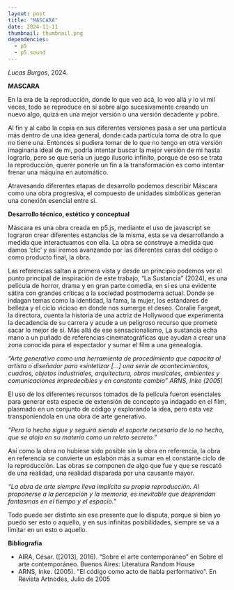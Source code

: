 ```yaml
---
layout: post
title: "MASCARA"
date: 2024-11-11
thumbnail: thumbnail.png
dependencies:
  - p5
  - p5.sound
---
```


<div id="div-sketch">
  <script type="text/javascript" src="sketch.js"></script>
</div>

_Lucas Burgos_, 2024.

**MASCARA**

  En la era de la reproducción, donde lo que veo acá, lo veo allá y lo vi mil veces, todo se reproduce en sí sobre algo sucesivamente creando un nuevo algo, quizá en una mejor versión o una versión decadente y pobre. 
  
  Al fin y al cabo la copia en sus diferentes versiones pasa a ser una partícula más dentro de una idea general, donde cada partícula toma de otra lo que no tiene una.     Entonces si pudiera tomar de lo que no tengo en otra versión imaginaria ideal de mi, podría intentar buscar la mejor versión de mi hasta lograrlo, pero se que seria un juego ilusorio infinito, porque de eso se trata la reproducción, querer ponerle un fin a la transformación es como intentar frenar una máquina en automático.
  
  Atravesando diferentes etapas de desarrollo podemos describir Máscara como una obra progresiva, el compuesto de unidades simbólicas generan una conexión esencial entre sí.

**Desarrollo técnico, estético y conceptual**

 Máscara es una obra creada en p5.js, mediante el uso de javascript se lograron crear diferentes estancias de la misma, esta se va desarrollando a medida que interactuamos con ella. La obra se construye a medida que damos ‘clic’ y así iremos avanzando por las diferentes caras del código o como producto final, la obra. 

 Las referencias saltan a primera vista y desde un principio podemos ver el punto principal de inspiración de este trabajo, “La Sustancia” (2024), es una película de horror, drama y en gran parte comedia, en sí es una evidente sátira con grandes críticas a la sociedad postmoderna actual. Donde se indagan temas como la identidad, la fama, la mujer, los estándares de belleza y el ciclo vicioso en donde nos sumerge el deseo. Coralie Fargeat, la directora, cuenta la historia de una actriz de Hollywood que experimenta la decadencia de su carrera y acude a un peligroso recurso que promete sacar lo mejor de sí. Más allá de ese sensacionalismo, La sustancia echa mano a un puñado de referencias cinematográficas que ayudan a crear una zona conocida para el espectador y sumar el film a una genealogía. 


_“Arte generativo como una herramienta de procedimiento que capacita al artista o diseñador para «sintetizar [...] una serie de acontecimientos, cuadros, objetos industriales, arquitectura, obras musicales, ambientes y comunicaciones impredecibles y en constante cambio” 
ARNS, Inke (2005)_

 El uso de los diferentes recursos tomados de la película fueron esenciales para generar esta especie de extensión de concepto ya indagado en el film, plasmado en un conjunto de código y explorando la idea, pero esta vez transponiendola en una obra de arte generativo. 

_“Pero lo hecho sigue y seguirá siendo el soporte necesario de lo no hecho, que se aloja en su materia como un relato secreto.”_

 Así como la obra no hubiese sido posible sin la obra en referencia, la obra en referencia se convierte un eslabón más a sumar en el constante ciclo de la reproducción. Las obras se componen de algo que fue y que se rescató de una realidad, una realidad disparada por una causante mayor. 

 _“La obra de arte siempre lleva implícita su propia reproducción. Al proponerse a la percepción y la memoria, es inevitable que desprendan fantasmas en el tiempo y el espacio.”_

 Todo puede ser distinto sin ese presente que lo disputa, porque si bien yo puedo ser esto o aquello, y en sus infinitas posibilidades, siempre se va a limitar en un esto o aquello.

**Bibliografía**
- AIRA, César. ([2013], 2016). “Sobre el arte contemporáneo” en Sobre el arte contemporáneo. Buenos Aires: Literatura Random House
- ARNS, Inke. (2005). "El código como acto de habla performativo". En Revista Artnodes, Julio de 2005

